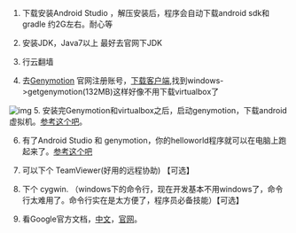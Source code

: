---
---


1. 下载安装Android Studio ，解压安装后，程序会自动下载android sdk和gradle 约2G左右。耐心等

2. 安装JDK，Java7以上 最好去官网下JDK

3. 行云翻墙

4. 去[Genymotion](https://www.genymotion.com/) 官网注册账号，[下载客户端](https://www.genymotion.com/#!/download),找到windows->getgenymotion(132MB)这样好像不用下载virtualbox了

![img](http://blog.oceancx.com/android-tutorial/images/B8662DE7-319E-4A77-BB15-3CA4CCCDFA6D.png)
5. 安装完Genymotion和virtualbox之后，启动genymotion，下载android虚拟机。[参考这个吧](https://www.baidu.com/link?url=8D3vk6w0xyIZotcEFJ6yxLDoe7pfJgbJx4tR6i9wXvVbS6ct2eswdu92beeCuRsTgVgFZOMAJM23iREeguHiwcVP2IPxgQkf5CUxQkOrHja&wd=&eqid=881e9a56000826e20000000456362307)。

6. 有了Android Studio 和 genymotion，你的helloworld程序就可以在电脑上跑起来了。[参考这个吧](http://jingyan.baidu.com/article/90895e0fce970264ec6b0bf2.html)

7. 可以下个 TeamViewer(好用的远程协助) 【可选】

8. 下个 cygwin. （windows下的命令行，现在开发基本不用windows了，命令行太难用了。命令行实在是太方便了，程序员必备技能）【可选】

9. 看Google官方文档，[中文](http://hukai.me/android-training-course-in-chinese/index.html)，[官网](http://developer.android.com/training/index.html)。